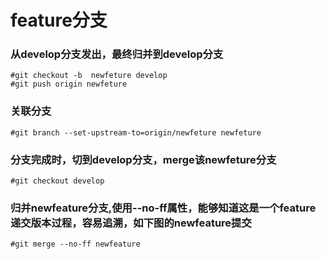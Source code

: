 # feature分支

### 从develop分支发出，最终归并到develop分支

	#git checkout -b  newfeture develop
	#git push origin newfeture
	
### 关联分支

	#git branch --set-upstream-to=origin/newfeture newfeture 

### 分支完成时，切到develop分支，merge该newfeture分支

	#git checkout develop
	
### 归并newfeature分支,使用--no-ff属性，能够知道这是一个feature递交版本过程，容易追溯，如下图的newfeature提交

	#git merge --no-ff newfeature